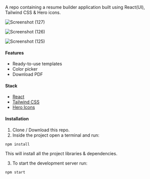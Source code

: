 
A repo containing a resume builder application built using React(UI), Tailwind CSS & Hero icons.

![Screenshot (127)](https://github.com/Marx-wrld/Resume-Builder/assets/105711066/5d9ceed1-368e-46e6-b243-4530f8fb7b5a)

![Screenshot (126)](https://github.com/Marx-wrld/Resume-Builder/assets/105711066/4e83089f-0cfa-408c-9d50-8b40937e2202)

![Screenshot (125)](https://github.com/Marx-wrld/Resume-Builder/assets/105711066/2137b0fe-e4de-4959-95ee-14d04a93b0f6)

#### Features
* Ready-to-use templates 
* Color picker
* Download PDF 


#### Stack
* [React](https://reactjs.org)
* [Tailwind CSS](https://tailwindcss.com/)
* [Hero Icons](https://heroicons.com/)

#### Installation
1. Clone / Download this repo.
2. Inside the project open a terminal and run:
```
npm install
```
This will install all the project libraries & dependencies.

3. To start the development server run:
```bash
npm start
```
